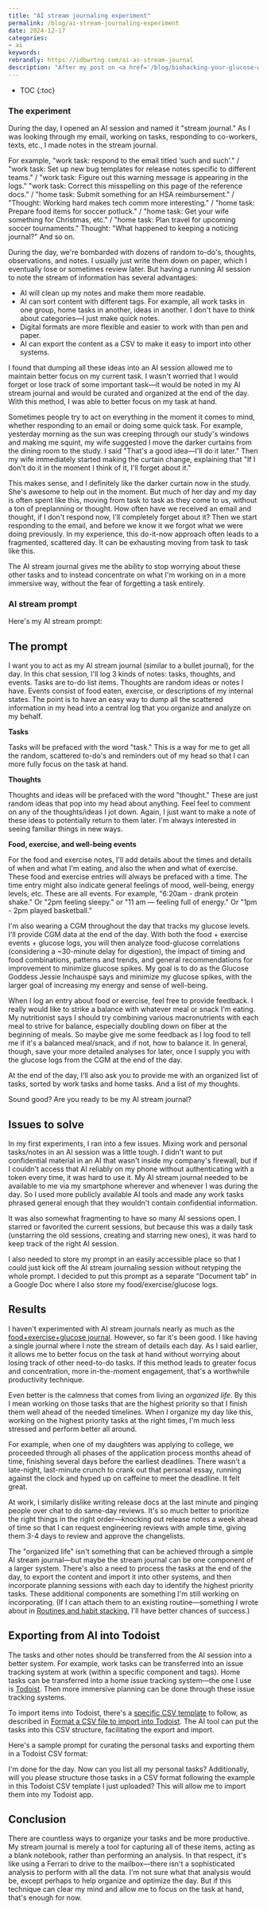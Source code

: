```yaml
---
title: "AI stream journaling experiment"
permalink: /blog/ai-stream-journaling-experiment
date: 2024-12-17
categories:
- ai
keywords: 
rebrandly: https://idbwrtng.com/ai-as-stream-journal
description: "After my post on <a href='/blog/biohacking-your-glucose-with-ai'>Biohacking your glucose with AI</a>, I had another thought: what if I didn't just log food + exercise + energy levels, etc., but also tasks, thoughts, observations, or other notes? I learned that this kind of all-in-one journal is often called a <i>bullet journal</i>&mdash;which is an officially trademarked term for <a href='https://bulletjournal.com/'>Ryder Carroll's bullet journaling methodology</a>, often shortened to <i>Bujo.</i> Carroll has detailed methodologies for organizing, tagging, and managing information in a journal that's far beyond the scope for how I'm using the term. So to avoid conflating my approach with bullet journaling, I'm calling my technique here an <i>AI stream journal.</i> Mainly, I just wanted a single place where I could jot down the stream of information flowing through my mind and have AI sort and organize it for me."
---
```


* TOC
{:toc}

### The experiment

During the day, I opened an AI session and named it "stream journal." As I was looking through my email, working on tasks, responding to co-workers, texts, etc., I made notes in the stream journal. 

For example, "work task: respond to the email titled ‘such and such'." / "work task: Set up new bug templates for release notes specific to different teams." / "work task: Figure out this warning message is appearing in the logs." "work task: Correct this misspelling on this page of the reference docs." / "home task: Submit something for an HSA reimbursement." / "Thought: Working hard makes tech comm more interesting." / "home task: Prepare food items for soccer potluck." / "home task: Get your wife something for Christmas, etc." / "home task: Plan travel for upcoming soccer tournaments." Thought: "What happened to keeping a noticing journal?" And so on.

During the day, we're bombarded with dozens of random to-do's, thoughts, observations, and notes. I usually just write them down on paper, which I eventually lose or sometimes review later. But having a running AI session to note the stream of information has several advantages:

* AI will clean up my notes and make them more readable.
* AI can sort content with different tags. For example, all work tasks in one group, home tasks in another, ideas in another. I don't have to think about categories&mdash;I just make quick notes.
* Digital formats are more flexible and easier to work with than pen and paper.
* AI can export the content as a CSV to make it easy to import into other systems.

I found that dumping all these ideas into an AI session allowed me to maintain better focus on my current task. I wasn't worried that I would forget or lose track of some important task&mdash;it would be noted in my AI stream journal and would be curated and organized at the end of the day. With this method, I was able to better focus on my task at hand.

Sometimes people try to act on everything in the moment it comes to mind, whether responding to an email or doing some quick task. For example, yesterday morning as the sun was creeping through our study's windows and making me squint, my wife suggested I move the darker curtains from the dining room to the study. I said "That's a good idea&mdash;I'll do it later." Then my wife immediately started making the curtain change, explaining that "If I don't do it in the moment I think of it, I'll forget about it." 

This makes sense, and I definitely like the darker curtain now in the study. She's awesome to help out in the moment. But much of her day and my day is often spent like this, moving from task to task as they come to us, without a ton of preplanning or thought. How often have we received an email and thought, if I don't respond now, I'll completely forget about it? Then we start responding to the email, and before we know it we forgot what we were doing previously. In my experience, this do-it-now approach often leads to a fragmented, scattered day. It can be exhausting moving from task to task like this.

The AI stream journal gives me the ability to stop worrying about these other tasks and to instead concentrate on what I'm working on in a more immersive way, without the fear of forgetting a task entirely.

### AI stream prompt

Here's my AI stream prompt:

## The prompt

<div class="chat">
<div markdown="1">
I want you to act as my AI stream journal (similar to a bullet journal), for the day. In this chat session, I'll log 3 kinds of notes: tasks, thoughts, and events. Tasks are to-do list items. Thoughts are random ideas or notes I have. Events consist of food eaten, exercise, or descriptions of my internal states. The point is to have an easy way to dump all the scattered information in my head into a central log that you organize and analyze on my behalf. 

**Tasks**

Tasks will be prefaced with the word "task." This is a way for me to get all the random, scattered to-do's and reminders out of my head so that I can more fully focus on the task at hand.

**Thoughts**

Thoughts and ideas will be prefaced with the word "thought." These are just random ideas that pop into my head about anything. Feel feel to comment on any of the thoughts/ideas I jot down. Again, I just want to make a note of these ideas to potentially return to them later. I'm always interested in seeing familiar things in new ways.

**Food, exercise, and well-being events**

For the food and exercise notes, I'll add details about the times and details of when and what I'm eating, and also the when and what of exercise. These food and exercise entries will always be prefaced with a time. The time entry might also indicate general feelings of mood, well-being, energy levels, etc. These are all events. For example, "6:20am - drank protein shake." Or "2pm feeling sleepy." or "11 am — feeling full of energy." Or "1pm - 2pm played basketball."

I'm also wearing a CGM throughout the day that tracks my glucose levels. I'll provide CGM data at the end of the day. With both the food + exercise events + glucose logs, you will then analyze food-glucose correlations (considering a ~30-minute delay for digestion), the impact of timing and food combinations, patterns and trends, and general recommendations for improvement to minimize glucose spikes. My goal is to do as the Glucose Goddess Jessie Inchauspé says and minimize my glucose spikes, with the larger goal of increasing my energy and sense of well-being.

When I log an entry about food or exercise, feel free to provide feedback. I really would like to strike a balance with whatever meal or snack I'm eating. My nutritionist says I should try combining various macronutrients with each meal to strive for balance, especially doubling down on fiber at the beginning of meals. So maybe give me some feedback as I log food to tell me if it's a balanced meal/snack, and if not, how to balance it. In general, though, save your more detailed analyses for later, once I supply you with the glucose logs from the CGM at the end of the day.

At the end of the day, I'll also ask you to provide me with an organized list of tasks, sorted by work tasks and home tasks. And a list of my thoughts.

Sound good? Are you ready to be my AI stream journal?
</div>
</div>

## Issues to solve

In my first experiments, I ran into a few issues. Mixing work and personal tasks/notes in an AI session was a little tough. I didn't want to put confidential material in an AI that wasn't inside my company's firewall, but if I couldn't access that AI reliably on my phone without authenticating with a token every time, it was hard to use it. My AI stream journal needed to be available to me via my smartphone wherever and whenever I was during the day. So I used more publicly available AI tools and made any work tasks phrased general enough that they wouldn't contain confidential information.

It was also somewhat fragmenting to have so many AI sessions open. I starred or favorited the current sessions, but because this was a daily task (unstarring the old sessions, creating and starring new ones), it was hard to keep track of the right AI session.

I also needed to store my prompt in an easily accessible place so that I could just kick off the AI stream journaling session without retyping the whole prompt. I decided to put this prompt as a separate "Document tab" in a Google Doc where I also store my food/exercise/glucose logs.

## Results

I haven't experimented with AI stream journals nearly as much as the [food+exercise+glucose journal](/blog/biohacking-your-glucose-with-ai). However, so far it's been good. I like having a single journal where I note the stream of details each day. As I said earlier, it allows me to better focus on the task at hand without worrying about losing track of other need-to-do tasks. If this method leads to greater focus and concentration, more in-the-moment engagement, that's a worthwhile productivity technique. 

Even better is the calmness that comes from living an *organized life*. By this I mean working on those tasks that are the highest priority so that I finish them well ahead of the needed timelines. When I organize my day like this, working on the highest priority tasks at the right times, I'm much less stressed and perform better all around. 

For example, when one of my daughters was applying to college, we proceeded through all phases of the application process months ahead of time, finishing several days before the earliest deadlines. There wasn't a late-night, last-minute crunch to crank out that personal essay, running against the clock and hyped up on caffeine to meet the deadline. It felt great.

At work, I similarly dislike writing release docs at the last minute and pinging people over chat to do same-day reviews. It's so much better to prioritize the right things in the right order&mdash;knocking out release notes a week ahead of time so that I can request engineering reviews with ample time, giving them 3-4 days to review and approve the changelists.

The "organized life" isn't something that can be achieved through a simple AI stream journal&mdash;but maybe the stream journal can be one component of a larger system. There's also a need to process the tasks at the end of the day, to export the content and import it into other systems, and then incorporate planning sessions with each day to identify the highest priority tasks. These additional components are something I'm still working on incorporating. (If I can attach them to an existing routine&mdash;something I wrote about in [Routines and habit stacking](/blog/routines-and-habit-stacking), I'll have better chances of success.)

## Exporting from AI into Todoist

The tasks and other notes should be transferred from the AI session into a better system. For example, work tasks can be transferred into an issue tracking system at work (within a specific component and tags). Home tasks can be transferred into a home issue tracking system&mdash;the one I use is [Todoist](https://www.todoist.com). Then more immersive planning can be done through these issue tracking systems. 

To import items into Todoist, there's a [specific CSV template](https://get.todoist.help/hc/article_attachments/11984456882588) to follow, as described in [Format a CSV file to import into Todoist](https://todoist.com/help/articles/format-a-csv-file-to-import-into-todoist-UVUXTmm6). The AI tool can put the tasks into this CSV structure, facilitating the export and import. 

Here's a sample prompt for curating the personal tasks and exporting them in a Todoist CSV format:

<div class="chat">
<div markdown="1">
I'm done for the day. Now can you list all my personal tasks? Additionally, will you please structure those tasks in a CSV format following the example in this Todoist CSV template I just uploaded? This will allow me to import them into my Todoist app.
</div>
</div>

## Conclusion

There are countless ways to organize your tasks and be more productive. My stream journal is merely a tool for capturing all of these items, acting as a blank notebook, rather than performing an analysis. In that respect, it's like using a Ferrari to drive to the mailbox&mdash;there isn't a sophisticated analysis to perform with all the data. I'm not sure what that analysis would be, except perhaps to help organize and optimize the day. But if this technique can clear my mind and allow me to focus on the task at hand, that's enough for now.